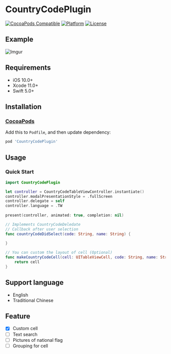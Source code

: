 # CountryCodePlugin

[![CocoaPods Compatible](https://img.shields.io/cocoapods/v/CountryCodePlugin.svg)](https://cocoapods.org/pods/CountryCodePlugin)
[![Platform](https://img.shields.io/cocoapods/p/CountryCodePlugin.svg?style=flat)](./)
[![License](https://img.shields.io/cocoapods/l/CountryCodePlugin.svg?style=flat)](https://raw.githubusercontent.com/Chen-Michael/CountryCodePlugin/master/LICENSE)

## Example
![Imgur](https://i.imgur.com/16YMJft.gif)

## Requirements

- iOS 10.0+
- Xcode 11.0+
- Swift 5.0+

## Installation

### [CocoaPods](https://guides.cocoapods.org/using/using-cocoapods.html)

Add this to `Podfile`, and then update dependency:

```ruby
pod 'CountryCodePlugin'
```

## Usage

### Quick Start

```swift
import CountryCodePlugin

let controller = CountryCodeTableViewController.instantiate()
controller.modalPresentationStyle = .fullScreen
controller.delegate = self
controller.language = .TW
        
present(controller, animated: true, completion: nil)

// Implements CountryCodeDeledate
// Callback after user selection
func countryCodeDidSelect(code: String, name: String) {
    
}

// You can custom the layout of cell (Optional)
func makeCountryCodeCell(cell: UITableViewCell, code: String, name: String) -> UITableViewCell {
    return cell
}

```

## Support language
- English
- Traditional Chinese

## Feature
- [x] Custom cell
- [ ] Text search
- [ ] Pictures of national flag
- [ ] Grouping for cell
